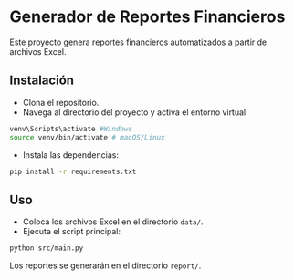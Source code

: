 # Generador de Reportes Financieros

Este proyecto genera reportes financieros automatizados a partir de archivos Excel.

## Instalación

- Clona el repositorio.
- Navega al directorio del proyecto y activa el entorno virtual

```bash
venv\Scripts\activate #Windows
source venv/bin/activate # macOS/Linux
```

- Instala las dependencias:

```bash
pip install -r requirements.txt
```

## Uso

- Coloca los archivos Excel en el directorio `data/`.
- Ejecuta el script principal:

```bash
python src/main.py
```

Los reportes se generarán en el directorio `report/`.

